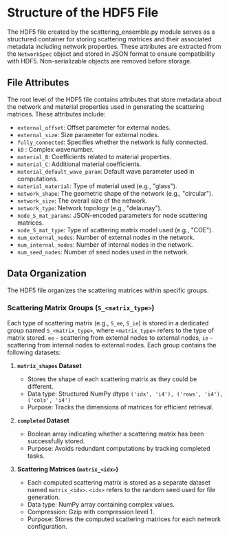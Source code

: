 # Structure of the HDF5 File

The HDF5 file created by the scattering_ensemble.py module serves as a structured container for storing scattering matrices and their associated metadata including network properties. These attributes are extracted from the `NetworkSpec` object and stored in JSON format to ensure compatibility with HDF5. Non-serializable objects are removed before storage.


## File Attributes
The root level of the HDF5 file contains attributes that store metadata about the network and material properties used in generating the scattering matrices. These attributes include:
- `external_offset`: Offset parameter for external nodes.
- `external_size`: Size parameter for external nodes.
- `fully_connected`: Specifies whether the network is fully connected.
- `k0` : Complex wavenumber.
- `material_B`: Coefficients related to material properties.
- `material_C`: Additional material coefficients.
- `material_default_wave_param`: Default wave parameter used in computations.
- `material_material`: Type of material used (e.g., "glass").
- `network_shape`: The geometric shape of the network (e.g., "circular").
- `network_size`: The overall size of the network.
- `network_type`: Network topology (e.g., "delaunay").
- `node_S_mat_params`: JSON-encoded parameters for node scattering matrices.
- `node_S_mat_type`: Type of scattering matrix model used (e.g., "COE").
- `num_external_nodes`: Number of external nodes in the network.
- `num_internal_nodes`: Number of internal nodes in the network.
- `num_seed_nodes`: Number of seed nodes used in the network.

## Data Organization
The HDF5 file organizes the scattering matrices within specific groups.

### Scattering Matrix Groups (`S_<matrix_type>`)
Each type of scattering matrix (e.g., `S_ee`, `S_ie`) is stored in a dedicated group named `S_<matrix_type>`, where `<matrix_type>` refers to the type of matrix stored. `ee` - scattering from external nodes to external nodes, `ie` - scattering from internal nodes to external nodes.
Each group contains the following datasets:

1. **`matrix_shapes` Dataset**
   - Stores the shape of each scattering matrix as they could be different.
   - Data type: Structured NumPy dtype `('idx', 'i4'), ('rows', 'i4'), ('cols', 'i4')`
   - Purpose: Tracks the dimensions of matrices for efficient retrieval.

2. **`completed` Dataset**
   - Boolean array indicating whether a scattering matrix has been successfully stored.
   - Purpose: Avoids redundant computations by tracking completed tasks.

3. **Scattering Matrices (`matrix_<idx>`)**
   - Each computed scattering matrix is stored as a separate dataset named `matrix_<idx>`. `<idx>` refers to the random seed used for file generation.
   - Data type: NumPy array containing complex values.
   - Compression: Gzip with compression level 1.
   - Purpose: Stores the computed scattering matrices for each network configuration.

